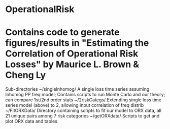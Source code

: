 # OperationalRisk
# Contains code to generate figures/results in "Estimating the Correlation of Operational Risk Losses" by Maurice L. Brown & Cheng Ly

Sub-directories
~/singleInhomog/ A single loss time series assuming Inhomog PP freq model; Contains scripts to run Monte Carlo and our theory; can compare 1st/2nd order stats
~/2riskCategs/ Extending single loss time series model (above) to 2, allowing input correlation of freq distrib
~/FitORXData/  Directory containing scripts to fit our model to ORX data, all 21 unique pairs among 7 risk categories
~/getORXdata/  Scripts to get and plot ORX data and tables

